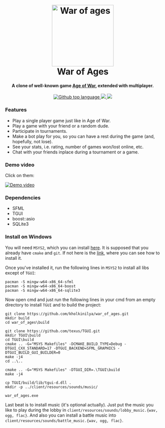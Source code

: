 <h1 align="center">
  <br>
  <a href="https://github.com/kholkinilya/war_of_ages"><img src="https://github.com/kholkinilya/war_of_ages/blob/multiplayer_debug/client/resources/pictures/logo.png?raw=true" alt="War of ages" width="200"></a>
  <br>
  War of Ages
  <br>
</h1>

<h4 align="center"> A clone of well-known game <a href="https://igroutka.ru/flesh-igry/28216-age-of-war.html" target="_blank">Age of War</a>, extended with multiplayer.</h4>

<p align="center">
  <a href="https://github.com/kholkinilya/war_of_ages">
    <img src="https://img.shields.io/github/languages/top/kholkinilya/war_of_ages?logo=github&style=flat-square"
         alt="Github top language">
  </a>
  <a href="https://github.com/kholkinilya/war_of_ages/blob/main/LICENSE">
    <img src="https://img.shields.io/github/license/kholkinilya/war_of_ages?style=flat-square">
  </a>
  <a href="https://www.google.com/search?q=%D0%BA%D0%BE%D1%82%D1%8F%D1%82%D0%B0+%D0%B2+%D0%BA%D0%BE%D1%80%D0%B7%D0%B8%D0%BD%D0%BA%D0%B5&sxsrf=ALiCzsYMkSzTyIJ_FxOqX7Auo69DxZ0BPA:1654372913022&source=lnms&tbm=isch&sa=X&ved=2ahUKEwiq4rmuy5T4AhVLBxAIHUppCc8Q_AUoAXoECAEQAw&biw=1536&bih=714&dpr=1.25">
    <img src="https://img.shields.io/github/commit-activity/y/kholkinilya/war_of_ages">
  </a>
</p>

### Features

* Play a single player game just like in Age of War.
* Play a game with your friend or a random dude.
* Participate in tournaments.
* Make a bot play for you, so you can have a rest during the game (and, hopefully, not lose).
* See your stats, i.e. rating, number of games won/lost online, etc.
* Chat with your friends inplace during a tournament or a game.

### Demo video

Click on them:

[![Demo video](https://static8.depositphotos.com/1394326/864/i/600/depositphotos_8642715-stock-photo-six-in-a-basket.jpg)](https://www.youtube.com/watch?v=k8IB5wZuL_I&t=0s)

### Dependencies

* SFML
* TGUI
* boost::asio
* SQLite3

### Install on Windows

You will need `MSYS2`, which you can install [here](https://www.msys2.org/#installation).
It is supposed that you already have `cmake` and `git`. If not here is the 
[link](https://wiki.compscicenter.ru/index.php/C%2B%2B_1MIT_%D0%B2%D0%B5%D1%81%D0%BD%D0%B0_1_2022), where you can see how to install it.

Once you've installed it, run the following lines in `MSYS2` to install all libs except of `TGUI`:

```
pacman -S mingw-w64-x86_64-sfml 
pacman -S mingw-w64-x86_64-boost
pacman -S mingw-w64-x86_64-sqlite3 
```

Now open cmd and just run the following lines in your cmd
from an empty directory to install `TGUI` and to build the project:

``` 
git clone https://github.com/kholkinilya/war_of_ages.git
mkdir build
cd war_of_ages\build

git clone https://github.com/texus/TGUI.git
mkdir TGUI\build
cd TGUI\build
cmake .. -G="MSYS Makefiles" -DCMAKE_BUILD_TYPE=Debug -DTGUI_CXX_STANDARD=17 -DTGUI_BACKEND=SFML_GRAPHICS -DTGUI_BUILD_GUI_BUILDER=0
make -j4
cd ..\..

cmake .. -G="MSYS Makefiles" -DTGUI_DIR=.\TGUI\build
make -j4  

cp TGUI/build/lib/tgui-d.dll .
mkdir -p ../client/resources/sounds/music/

war_of_ages.exe
```

Last beat is to install music (it's optional actually).
Just put the music you like to play during the lobby in `client/resources/sounds/lobby_music.{wav, ogg, flac}`.
And also you can install a battle music into `client/resources/sounds/battle_music.{wav, ogg, flac}`.

